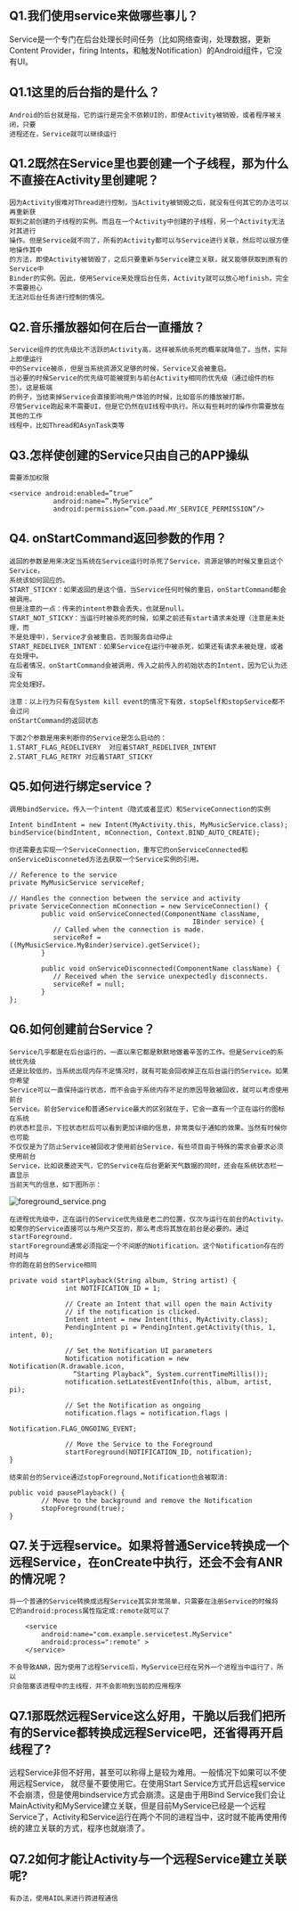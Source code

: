 ## Q1.我们使用service来做哪些事儿？

Service是一个专门在后台处理长时间任务（比如网络查询，处理数据，更新Content Provider，firing Intents，和触发Notification）的Android组件，它没有UI。

## Q1.1这里的后台指的是什么？
    Android的后台就是指，它的运行是完全不依赖UI的，即使Activity被销毁，或者程序被关闭，只要
    进程还在，Service就可以继续运行

## Q1.2既然在Service里也要创建一个子线程，那为什么不直接在Activity里创建呢？
    因为Activity很难对Thread进行控制，当Activity被销毁之后，就没有任何其它的办法可以再重新获
    取到之前创建的子线程的实例。而且在一个Activity中创建的子线程，另一个Activity无法对其进行
    操作。但是Service就不同了，所有的Activity都可以与Service进行关联，然后可以很方便地操作其中
    的方法，即使Activity被销毁了，之后只要重新与Service建立关联，就又能够获取到原有的Service中
    Binder的实例。因此，使用Service来处理后台任务，Activity就可以放心地finish，完全不需要担心
    无法对后台任务进行控制的情况。

## Q2.音乐播放器如何在后台一直播放？
    Service组件的优先级比不活跃的Activity高，这样被系统杀死的概率就降低了。当然，实际上即便运行
    中的Service被杀，但是当系统资源又足够的时候，Service又会被重启。
    当必要的时候Service的优先级可能被提到与前台Activity相同的优先级（通过组件的标签）。这是极端
    的例子，当结束掉Service会直接影响用户体验的时候，比如音乐的播放被打断。
    尽管Service跑起来不需要UI，但是它仍然在UI线程中执行。所以有些耗时的操作你需要放在其他的工作
    线程中，比如Thread和AsynTask类等

## Q3.怎样使创建的Service只由自己的APP操纵
    需要添加权限
```
<service android:enabled=”true” 
           android:name=”.MyService” 
           android:permission=”com.paad.MY_SERVICE_PERMISSION”/>
```

## Q4. onStartCommand返回参数的作用？
    返回的参数是用来决定当系统在Service运行时杀死了Service，资源足够的时候又重启这个Service，
    系统该如何回应的。
    START_STICKY：如果返回的是这个值，当Service任何时候的重启，onStartCommand都会被调用。
    但是注意的一点：传来的intent参数会丢失，也就是null。
    START_NOT_STICKY：当运行时被杀死的时候，如果之前还有start请求未处理（注意是未处理，而
    不是处理中），Service才会被重启，否则服务自动停止
    START_REDELIVER_INTENT：如果Service在运行中被杀死，如果还有请求未被处理，或者在处理中。
    在后者情况，onStartCommand会被调用，传入之前传入的初始状态的Intent，因为它认为还没有
    完全处理好。

    注意：以上行为只有在System kill event的情况下有效，stopSelf和stopService都不会过问
    onStartCommand的返回状态

    下面2个参数是用来判断你的Service是怎么启动的：
    1.START_FLAG_REDELIVERY  对应着START_REDELIVER_INTENT
    2.START_FLAG_RETRY 对应着START_STICKY

## Q5.如何进行绑定service？
    调用bindService。传入一个intent（隐式或者显式）和ServiceConnection的实例
```
Intent bindIntent = new Intent(MyActivity.this, MyMusicService.class);
bindService(bindIntent, mConnection, Context.BIND_AUTO_CREATE);
```
    你还需要去实现一个ServiceConnection，重写它的onServiceConnected和
    onServiceDisconneted方法去获取一个Service实例的引用。
```
// Reference to the service 
private MyMusicService serviceRef;

// Handles the connection between the service and activity 
private ServiceConnection mConnection = new ServiceConnection() { 
        public void onServiceConnected(ComponentName className, 
                                              IBinder service) { 
           // Called when the connection is made. 
           serviceRef = ((MyMusicService.MyBinder)service).getService(); 
        }

        public void onServiceDisconnected(ComponentName className) { 
           // Received when the service unexpectedly disconnects. 
           serviceRef = null; 
        } 
};
```

## Q6.如何创建前台Service？
    Service几乎都是在后台运行的，一直以来它都是默默地做着辛苦的工作。但是Service的系统优先级
    还是比较低的，当系统出现内存不足情况时，就有可能会回收掉正在后台运行的Service。如果你希望
    Service可以一直保持运行状态，而不会由于系统内存不足的原因导致被回收，就可以考虑使用前台
    Service。前台Service和普通Service最大的区别就在于，它会一直有一个正在运行的图标在系统
    的状态栏显示，下拉状态栏后可以看到更加详细的信息，非常类似于通知的效果。当然有时候你也可能
    不仅仅是为了防止Service被回收才使用前台Service，有些项目由于特殊的需求会要求必须使用前台
    Service，比如说墨迹天气，它的Service在后台更新天气数据的同时，还会在系统状态栏一直显示
    当前天气的信息，如下图所示：

![foreground_service.png](http://upload-images.jianshu.io/upload_images/2518139-4487f73f9f03bd21.png?imageMogr2/auto-orient/strip%7CimageView2/2/w/1240)

    在进程优先级中，正在运行的Service优先级是老二的位置，仅次与运行在前台的Activity。
    如果你的Service直接可以与用户交互的，那么考虑将其放在前台是必要的。通过startForeground.
    startForeground通常必须指定一个不间断的Notification。这个Notification存在的时间与
    你的跑在前台的Service相同
```
private void startPlayback(String album, String artist) { 
              int NOTIFICATION_ID = 1;

              // Create an Intent that will open the main Activity 
              // if the notification is clicked. 
              Intent intent = new Intent(this, MyActivity.class); 
              PendingIntent pi = PendingIntent.getActivity(this, 1, intent, 0);

              // Set the Notification UI parameters 
              Notification notification = new Notification(R.drawable.icon, 
                “Starting Playback”, System.currentTimeMillis()); 
              notification.setLatestEventInfo(this, album, artist, pi);

              // Set the Notification as ongoing 
              notification.flags = notification.flags | 
                                        Notification.FLAG_ONGOING_EVENT;

              // Move the Service to the Foreground 
              startForeground(NOTIFICATION_ID, notification);  
}
```

    结束前台的Service通过stopForeground,Notification也会被取消:
```
public void pausePlayback() { 
        // Move to the background and remove the Notification 
        stopForeground(true); 
}
```

## Q7.关于远程service。如果将普通Service转换成一个远程Service，在onCreate中执行，还会不会有ANR的情况呢？
    将一个普通的Service转换成远程Service其实非常简单，只需要在注册Service的时候将
    它的android:process属性指定成:remote就可以了
```
    <service  
        android:name="com.example.servicetest.MyService"  
        android:process=":remote" >  
    </service>  
```
    不会导致ANR，因为使用了远程Service后，MyService已经在另外一个进程当中运行了，所以
    只会阻塞该进程中的主线程，并不会影响到当前的应用程序

## Q7.1那既然远程Service这么好用，干脆以后我们把所有的Service都转换成远程Service吧，还省得再开启线程了?

远程Service非但不好用，甚至可以称得上是较为难用。一般情况下如果可以不使用远程Service，
就尽量不要使用它。在使用Start Service方式开启远程service不会崩溃，但是使用bindservice方式会崩溃。这是由于用Bind Service我们会让MainActivity和MyService建立关联，但是目前MyService已经是一个远程Service了，Activity和Service运行在两个不同的进程当中，这时就不能再使用传统的建立关联的方式，程序也就崩溃了。

## Q7.2如何才能让Activity与一个远程Service建立关联呢?
    有办法，使用AIDL来进行跨进程通信

